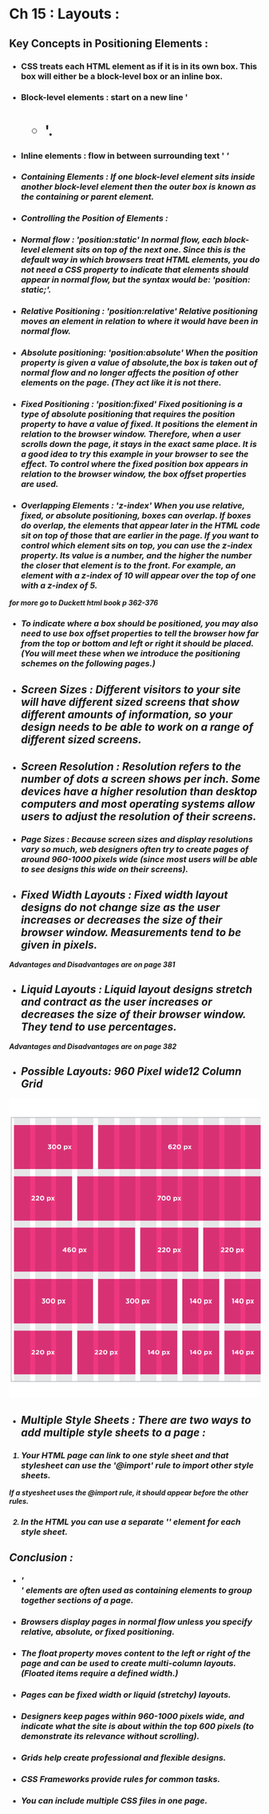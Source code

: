 

# Ch 15 : Layouts :


## Key Concepts in Positioning Elements :

- ### CSS treats each HTML element as if it is in its own box. This box will either be a block-level box or an inline box.
- ### Block-level elements : start on a new line '<h1> <p> <ul> <li>'.
- ### Inline elements : flow in between surrounding text '<img> <b> <i>'

- ### Containing Elements : If one block-level element sits inside another block-level element then the outer box is known as the containing or parent element.

- ### Controlling the Position of Elements :

 - ### Normal flow : 'position:static' In normal flow, each block-level element sits on top of the next one. Since this is the default way in which browsers treat HTML elements, you do not need a CSS property to indicate that elements should appear in normal flow, but the syntax would be: 'position: static;'.


 - ### Relative Positioning : 'position:relative' Relative positioning moves an element in relation to where it would have been in normal flow.


 - ### Absolute positioning: 'position:absolute' When the position property is given a value of absolute,the box is taken out of normal flow and no longer affects the position of other elements on the page. (They act like it is not there.


 - ### Fixed Positioning : 'position:fixed' Fixed positioning is a type of absolute positioning that requires the position property to have a value of fixed. It positions the element in relation to the browser window. Therefore, when a user scrolls down the page, it stays in the exact same place. It is a good idea to try this example in your browser to see the effect. To control where the fixed position box appears in relation to the browser window, the box offset properties are used.

 - ### Overlapping Elements : 'z-index' When you use relative, fixed, or absolute positioning, boxes can overlap. If boxes do overlap, the elements that appear later in the HTML code sit on top of those that are earlier in the page. If you want to control which element sits on top, you can use the z-index property. Its value is a number, and the higher the number the closer that element is to the front. For example, an element with a z-index of 10 will appear over the top of one with a z-index of 5.

  __*for more go to Duckett html book p 362-376*__









 - ### To indicate where a box should be positioned, you may also need to use box offset properties to tell the browser how far from the top or bottom and left or right it should be placed. (You will meet these when we introduce the positioning schemes on the following pages.)

- ## Screen Sizes : Different visitors to your site will have different sized screens that show different amounts of information, so your design needs to be able to work on a range of different sized screens.

- ## Screen Resolution : Resolution refers to the number of dots a screen shows per inch. Some devices have a higher resolution than desktop computers and most operating systems allow users to adjust the resolution of their screens.

- ### Page Sizes : Because screen sizes and display resolutions vary so much, web designers often try to create pages of around 960-1000 pixels wide (since most users will be able to see designs this wide on their screens).

- ## Fixed Width Layouts : Fixed width layout designs do not change size as the user increases or decreases the size of their browser window. Measurements tend to be given in pixels.
 __*Advantages and Disadvantages are on page 381*__



- ## Liquid Layouts : Liquid layout designs stretch and contract as the user increases or decreases the size of their browser window. They tend to use percentages. 
 __*Advantages and Disadvantages are on page 382*__

- ## Possible Layouts: 960 Pixel wide12 Column Grid

![image](images/Screenshot(63).png)



- ## Multiple Style Sheets : There are two ways to add multiple style sheets to a page :

 1. ### Your HTML page can link to one style sheet and that stylesheet can use the '@import' rule to import other style sheets. 
 __*If a styesheet uses the @import rule, it should appear before the other rules.*__

 2. ###  In the HTML you can use a separate '<link>' element for each style sheet.


## Conclusion : 

- ### '<div>' elements are often used as containing elements to group together sections of a page.

- ### Browsers display pages in normal flow unless you specify relative, absolute, or fixed positioning.

- ### The float property moves content to the left or right of the page and can be used to create multi-column layouts. (Floated items require a defined width.)

- ### Pages can be fixed width or liquid (stretchy) layouts.

- ### Designers keep pages within 960-1000 pixels wide, and indicate what the site is about within the top 600 pixels (to demonstrate its relevance without scrolling).

- ### Grids help create professional and flexible designs.

- ### CSS Frameworks provide rules for common tasks.

- ### You can include multiple CSS files in one page.
